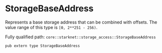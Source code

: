 # StorageBaseAddress

Represents a base storage address that can be combined with offsets. The value range of this type is `[0, 2**251 - 256)`.

Fully qualified path: `core::starknet::storage_access::StorageBaseAddress`

<pre><code class="language-rust">pub extern type StorageBaseAddress</code></pre>


